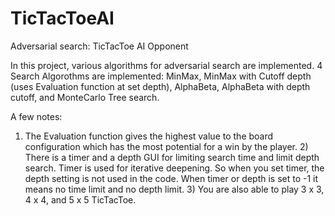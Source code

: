 # TicTacToeAI

Adversarial search: TicTacToe AI Opponent

In this project, various algorithms for adversarial search are implemented. 
4 Search Algorothms are implemented: MinMax, MinMax with Cutoff depth (uses Evaluation function at set depth), AlphaBeta, AlphaBeta with depth cutoff, and MonteCarlo Tree search.

A few notes:
  1) The Evaluation function gives the highest value to the board configuration which has the most potential for a win by the player. 
	2) There is a timer and a depth GUI for limiting search time and limit depth search. Timer is used for iterative deepening. So when you set timer, the depth setting is not used in the code. When timer or depth is set to -1 it means no time limit and no depth limit.
	3) You are also able to play 3 x 3, 4 x 4, and 5 x 5 TicTacToe. 


